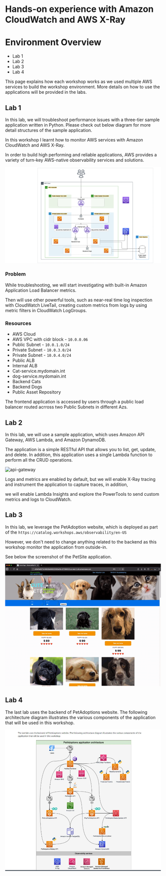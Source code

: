 # Hands-on experience with Amazon CloudWatch and AWS X-Ray

# Environment Overview

- Lab 1
- Lab 2
- Lab 3
- Lab 4

This page explains how each workshop works as we used multiple AWS services to build the workshop environment. More details on how to use the applications will be provided in the labs.

## Lab 1

In this lab, we will troubleshoot performance issues with a three-tier sample application written in Python. Please check out below diagram for more detail structures of the sample application.

In this workshop I learnt how to monitor AWS services with Amazon CloudWatch and AWS X-Ray.

In order to build high performing and reliable applications, AWS provides a variety of turn-key AWS-native observability services and solutions.

![Cloudwatch](https://raw.githubusercontent.com/sheyijojo/aws-re-Invent-2023/main/images/wksh1.0.jpg)

### Problem

While troubleshooting, we will start investigating with built-in Amazon Application Load Balancer metrics.

Then will use other powerful tools, such as near-real time log inspection with CloudWatch LiveTail, creating custom metrics from logs by using metric filters in CloudWatch LogGroups.

### Resources

- AWS Cloud
- AWS VPC with cidr block - `10.0.0.06`
- Public Subnet - `10.0.1.0/24`
- Private Subnet - `10.0.3.0/24`
- Private Subnet - `10.0.4.0/24`
- Public ALB
- Internal ALB
- Cat-service.mydomain.int
- dog-service.mydomain.int
- Backend Cats
- Backend Dogs
- Public Asset Repository

The frontend application is accessed by users through a public load balancer routed acrross two Public Subnets in different Azs.

## Lab 2

In this lab, we will use a sample application, which uses Amazon API Gateway, AWS Lambda, and Amazon DynamoDB.

The application is a simple RESTful API that allows you to list, get, update, and delete. In addition, this application uses a single Lambda function to perform all the CRUD operations.

![api-gateway](https://raw.githubusercontent.com/sheyijojo/aws-re-Invent-2023/main/lab2.0.JPG)

Logs and metrics are enabled by default, but we will enable X-Ray tracing and instrument the application to capture traces, in addition,

we will enable Lambda Insights and explore the PowerTools to send custom metrics and logs to CloudWatch.

## Lab 3

In this lab, we leverage the PetAdoption website, which is deployed as part of the `https://catalog.workshops.aws/observability/en-US`

However, we don't need to change anything related to the backend as this workshop monitor the application from outside-in.

See below the screenshot of the PetSite application.

![api-gateway](https://raw.githubusercontent.com/sheyijojo/aws-re-Invent-2023/main/images/lab2.1play.gif)

## Lab 4

The last lab uses the backend of PetAdoptions website. The following architecture diagram illustrates the various components of the application that will be used in this workshop.

![api-gateway](https://raw.githubusercontent.com/sheyijojo/aws-re-Invent-2023/main/images/lab4.JPG)
